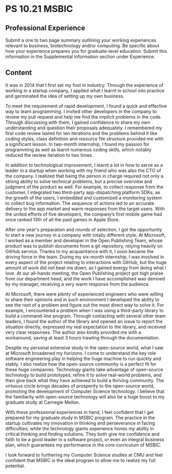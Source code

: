 # PS 10.21 MSBIC

## Professional Experience

Submit a one to two page summary outlining your working experiences relevant to business, biotechnology and/or computing. Be specific about how your experience prepares you for graduate-level education. Submit this information in the Supplemental Information section under Experience.

## Content

It was in 2014 that I first set my foot in industry. Through the experience of working in a startup company, I applied what I learnt in school into practice and germinated the idea of setting up my own business.

To meet the requirement of rapid development, I found a quick and effective way to learn programming. I invited other developers in the company to review my pull request and help me find the implicit problems in the code. Through discussing with them, I gained confidence to share my own understanding and question their proposals adequately. I remembered my first code review lasted for ten iterations and the problems behind it like coding styles, class definition and resource file structure provided me with a significant lesson. In two-month internship, I found my passion for programming as well as learnt numerous coding skills, which notably reduced the review iteration to two times.

In addition to technological improvement, I learnt a lot in how to serve as a leader in a startup when working with my friend who was also the CTO of the company. I realized that being the person in charge required not only a strong ability to solve technical problems, but a precise overview and judgment of the product as well. For example, to collect response from the customer, I integrated two third-party app-dispatching platform SDKs; as the growth of the users, I embedded and customized a monitoring system to collect bug information. The sequence of actions led to an accurate delivery to the app market and warm responses from the target users. With the united efforts of five developers, the company’s first mobile game had once ranked 13th of all the paid games in Apple Store.

After one year's preparation and rounds of selection, I got the opportunity to start a new journey in a company with totally different style. At Microsoft, I worked as a member and developer in the Open Publishing Team, whose product was to publish documents from a git repository, relying heavily on GitHub service. Thanks to my acquaintance with it, I soon became the driving force in the team. During my six-month internship, I was involved in every aspect of the project relating to interactions with GitHub, but the huge amount of work did not beat me down, as I gained energy from doing what I love. At our all-hands meeting, the Open Publishing project got high praise from our department head, and the work I have accomplished was demoed by my manager, receiving a very warm response from the audience.

At Microsoft, there were plenty of experienced engineers who were willing to share their opinions and in such environment I developed the ability to see the root of a problem and figure out the most direct way to solve it. For example, I encountered a problem when I was using a third-party library to build a command-line program. Through contacting with several other team leaders, I found the author of the library and opened an issue to report the situation directly, expressed my real expectation to the library, and received very clear responses. The author also kindly provided me with a workaround, saving at least 3 hours trawling through the documentation.

Despite my personal extensive study in the open-source world, what I saw at Microsoft broadened my horizons. I come to understand the key role software engineering play in helping the huge machine to run quickly and stably. I also realize how the open-source community is a perfect fit for these huge companies. Technology giants take advantage of open-source technology to build prototypes, refine it to solve real-world problems, and then give back what they have achieved to build a thriving community. The virtuous circle brings decades of prosperity to the open-source world, promoting the development of Computer Science technology. I believe that the familiarity with open-source technology will also be a huge boost to my graduate study at Carnegie Mellon.

With these professional experiences in hand, I feel confident that I get prepared for my graduate study in MSBIC program. The practice in the startup cultivates my innovation in thinking and perseverance in facing difficulties; while the technology giants experience hones my ability in critical thinking and finding solutions. They both give me confidence and faith to be a good leader in a software project, or even an integral business plan, which guarantees my performance in the core curriculum of MSBIC.

I look forward to furthering my Computer Science studies at CMU and feel confident that MSBIC is the ideal program to allow me to realize my full potential.
